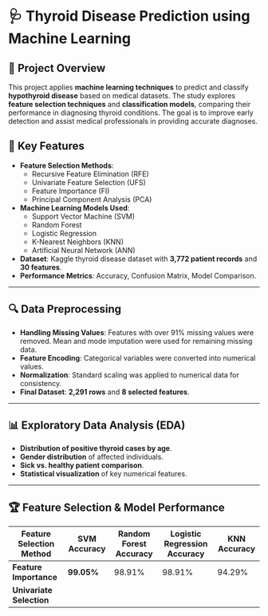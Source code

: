 
# 🩺 Thyroid Disease Prediction using Machine Learning

## 📌 Project Overview
This project applies **machine learning techniques** to predict and classify **hypothyroid disease** based on medical datasets. The study explores **feature selection techniques** and **classification models**, comparing their performance in diagnosing thyroid conditions. The goal is to improve early detection and assist medical professionals in providing accurate diagnoses.

## 🚀 Key Features
- **Feature Selection Methods**: 
  - Recursive Feature Elimination (RFE)
  - Univariate Feature Selection (UFS)
  - Feature Importance (FI)
  - Principal Component Analysis (PCA)
- **Machine Learning Models Used**:
  - Support Vector Machine (SVM)
  - Random Forest
  - Logistic Regression
  - K-Nearest Neighbors (KNN)
  - Artificial Neural Network (ANN)
- **Dataset**: Kaggle thyroid disease dataset with **3,772 patient records** and **30 features**.
- **Performance Metrics**: Accuracy, Confusion Matrix, Model Comparison.

---

## 🔍 Data Preprocessing
- **Handling Missing Values**: Features with over 91% missing values were removed. Mean and mode imputation were used for remaining missing data.
- **Feature Encoding**: Categorical variables were converted into numerical values.
- **Normalization**: Standard scaling was applied to numerical data for consistency.
- **Final Dataset**: **2,291 rows** and **8 selected features**.

---

## 📊 Exploratory Data Analysis (EDA)
- **Distribution of positive thyroid cases by age**.
- **Gender distribution** of affected individuals.
- **Sick vs. healthy patient comparison**.
- **Statistical visualization** of key numerical features.

---

## 🏆 Feature Selection & Model Performance
| Feature Selection Method  | SVM Accuracy | Random Forest Accuracy | Logistic Regression Accuracy | KNN Accuracy |
|--------------------------|-------------|------------------------|-----------------------------|-------------|
| **Feature Importance**   | **99.05%**  | 98.91%                 | 98.91%                      | 94.29%      |
| **Univariate Selection** |
